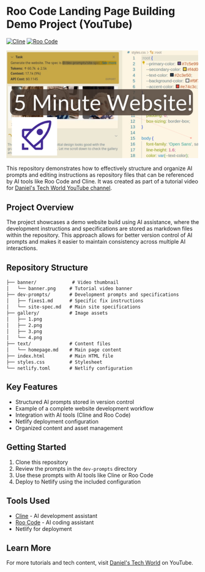 # Roo Code Landing Page Building Demo Project (YouTube)

[![Cline](https://img.shields.io/badge/Cline-AI%20Assistant-blue)](https://github.com/cline-ai/cline) [![Roo Code](https://img.shields.io/badge/Roo%20Code-AI%20Assistant-orange)](https://roo.ai)

[![Watch the tutorial](banner/banner.png)](https://www.youtube.com/watch?v=N3Lgg5Rgago)

This repository demonstrates how to effectively structure and organize AI prompts and editing instructions as repository files that can be referenced by AI tools like Roo Code and Cline. It was created as part of a tutorial video for [Daniel's Tech World YouTube channel](https://www.youtube.com/watch?v=N3Lgg5Rgago).

## Project Overview

The project showcases a demo website build using AI assistance, where the development instructions and specifications are stored as markdown files within the repository. This approach allows for better version control of AI prompts and makes it easier to maintain consistency across multiple AI interactions.

## Repository Structure

```
├── banner/             # Video thumbnail
│   └── banner.png     # Tutorial video banner
├── dev-prompts/       # Development prompts and specifications
│   ├── fixes1.md      # Specific fix instructions
│   └── site-spec.md   # Main site specifications
├── gallery/           # Image assets
│   ├── 1.png
│   ├── 2.png
│   ├── 3.png
│   └── 4.png
├── text/              # Content files
│   └── homepage.md    # Main page content
├── index.html         # Main HTML file
├── styles.css         # Stylesheet
└── netlify.toml       # Netlify configuration
```

## Key Features

- Structured AI prompts stored in version control
- Example of a complete website development workflow
- Integration with AI tools (Cline and Roo Code)
- Netlify deployment configuration
- Organized content and asset management

## Getting Started

1. Clone this repository
2. Review the prompts in the `dev-prompts` directory
3. Use these prompts with AI tools like Cline or Roo Code
4. Deploy to Netlify using the included configuration

## Tools Used

- [Cline](https://github.com/cline-ai/cline) - AI development assistant
- [Roo Code](https://roo.ai) - AI coding assistant
- Netlify for deployment

## Learn More

For more tutorials and tech content, visit [Daniel's Tech World](https://www.youtube.com/@danielstechworld) on YouTube.
